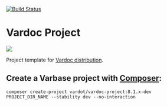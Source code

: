 [![Build Status](https://travis-ci.org/Vardot/vardoc.svg?branch=8.x-1.x)](https://travis-ci.org/Vardot/vardoc)
# Vardoc Project

[![](https://www.drupal.org/files/styles/grid-3/public/project-images/Vardoc%20-%20No%20Padding.png)](https://www.drupal.org/project/vardoc)

Project template for [Vardoc distribution](http://www.drupal.org/project/vardoc).


## Create a Varbase project with [Composer](https://getcomposer.org/download/):

```
composer create-project vardot/vardoc-project:8.1.x-dev PROJECT_DIR_NAME --stability dev --no-interaction
```